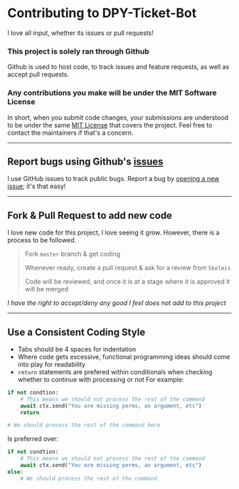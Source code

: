 # Contributing to DPY-Ticket-Bot
I love all input, whether its issues or pull requests!

### This project is solely ran through Github
Github is used to host code, to track issues and feature requests, as well as accept pull requests.

### Any contributions you make will be under the MIT Software License
In short, when you submit code changes, your submissions are understood to be under the same [MIT License](http://choosealicense.com/licenses/mit/) that covers the project. Feel free to contact the maintainers if that's a concern.

---

## Report bugs using Github's [issues](https://github.com/Skelmis/DPY-Ticket-Bot/issues)
I use GitHub issues to track public bugs. Report a bug by [opening a new issue](https://github.com/Skelmis/DPY-Ticket-Bot/issues/new); it's that easy!

---

## Fork & Pull Request to add new code
I love new code for this project, I love seeing it grow. However, there is a process to be followed.

> Fork `master` branch & get coding
>
> Whenever ready, create a pull request & ask for a review from `Skelmis`
>
> Code will be reviewed, and once it is at a stage where it is approved it will be merged

*I have the right to accept/deny any good I feel does not add to this project*

---

## Use a Consistent Coding Style
- Tabs should be 4 spaces for indentation
- Where code gets excessive, functional programming ideas should come into play for readability
- `return` statements are prefered within conditionals when checking whether to continue with processing or not
For example:
```python
if not condtion:
    # This means we should not process the rest of the command
    await ctx.send("You are missing perms, an argument, etc")
    return

# We should process the rest of the command here
```
Is preferred over:
```python
if not condtion:
    # This means we should not process the rest of the command
    await ctx.send("You are missing perms, an argument, etc")
else:
    # We should process the rest of the command
```
